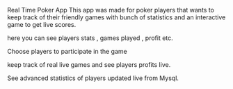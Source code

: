 Real Time Poker App
This app was made for poker players that wants to keep track of their friendly games with bunch of statistics and an interactive game to get live scores.

here you can see players stats , games played , profit etc.

Choose players to participate in the game

keep track of real live games and see players profits live.

See advanced statistics of players updated live from Mysql.

